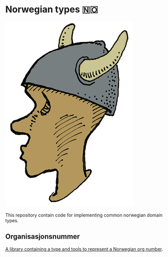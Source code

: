 Norwegian types 🇳🇴
===

![Logo](./resources/logo.png)

This repository contain code for
implementing common norwegian domain types.

## Organisasjonsnummer

[A library containing a type and tools to represent a Norwegian org number](./src/Skaar.Organisasjonsnummer).

